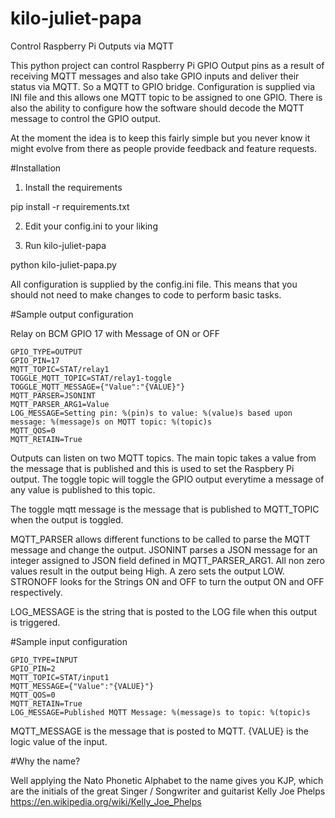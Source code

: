 # kilo-juliet-papa
Control Raspberry Pi Outputs via MQTT

This python project can control Raspberry Pi GPIO Output pins as a result of receiving MQTT messages and also take GPIO inputs and deliver their status via MQTT. So a MQTT to GPIO bridge. Configuration is supplied via INI file and this allows one MQTT topic to be assigned to one GPIO. There is also the ability to configure how the software should decode the MQTT message to control the GPIO output.

At the moment the idea is to keep this fairly simple but you never know it might evolve from there as people provide feedback and feature requests.

#Installation

1. Install the requirements

pip install -r requirements.txt

2. Edit your config.ini to your liking

3. Run kilo-juliet-papa

python kilo-juliet-papa.py


All configuration is supplied by the config.ini file. This means that you should not need to make changes to code to perform basic tasks.

#Sample output configuration

Relay on BCM GPIO 17 with Message of ON or OFF

```[RELAY1]
GPIO_TYPE=OUTPUT
GPIO_PIN=17
MQTT_TOPIC=STAT/relay1
TOGGLE_MQTT_TOPIC=STAT/relay1-toggle
TOGGLE_MQTT_MESSAGE={"Value":"{VALUE}"}
MQTT_PARSER=JSONINT
MQTT_PARSER_ARG1=Value
LOG_MESSAGE=Setting pin: %(pin)s to value: %(value)s based upon message: %(message)s on MQTT topic: %(topic)s
MQTT_QOS=0
MQTT_RETAIN=True
```
Outputs can listen on two MQTT topics. The main topic takes a value from the message that is published and this is used to set the Raspbery Pi output. The toggle topic will toggle the GPIO output everytime a message of any value is published to this topic.

The toggle mqtt message is the message that is published to MQTT_TOPIC when the output is toggled.

MQTT_PARSER allows different functions to be called to parse the MQTT message and change the output. JSONINT parses a JSON message for an integer assigned to JSON field defined in MQTT_PARSER_ARG1. All non zero values result in the output being High. A zero sets the output LOW. STRONOFF looks for the Strings ON and OFF to turn the output ON and OFF respectively.

LOG_MESSAGE is the string that is posted to the LOG file when this output is triggered.

#Sample input configuration

```[INPUT1]
GPIO_TYPE=INPUT
GPIO_PIN=2
MQTT_TOPIC=STAT/input1
MQTT_MESSAGE={"Value":"{VALUE}"}
MQTT_QOS=0
MQTT_RETAIN=True
LOG_MESSAGE=Published MQTT Message: %(message)s to topic: %(topic)s
```
MQTT_MESSAGE is the message that is posted to MQTT. {VALUE} is the logic value of the input.

#Why the name?

Well applying the Nato Phonetic Alphabet to the name gives you KJP, which are the initials of the great Singer / Songwriter and guitarist Kelly Joe Phelps https://en.wikipedia.org/wiki/Kelly_Joe_Phelps


